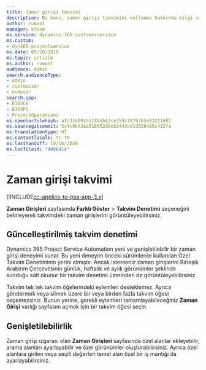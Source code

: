 ```yaml
---
title: Zaman girişi takvimi
description: Bu konu, zaman girişi takvimini kullanma hakkında bilgi sağlar.
author: rumant
manager: kfend
ms.service: dynamics-365-customerservice
ms.custom:
- dyn365-projectservice
ms.date: 05/20/2019
ms.topic: article
ms.author: rumant
audience: Admin
search.audienceType:
- admin
- customizer
- enduser
search.app:
- D365CE
- D365PS
- ProjectOperations
ms.openlocfilehash: afc31609c51f48db61ce359c18707b5a92211082
ms.sourcegitcommit: 5c4c9bf3ba018562d6cb3443c01d550489c415fa
ms.translationtype: HT
ms.contentlocale: tr-TR
ms.lasthandoff: 10/16/2020
ms.locfileid: "4086414"
---
```

# <a name="time-entry-calendar"></a>Zaman girişi takvimi

[!INCLUDE[cc-applies-to-psa-app-3.x](../includes/cc-applies-to-psa-app-3x.md)]

**Zaman Girişleri** sayfasında **Farklı Göster** \> **Takvim Denetimi** seçeneğini belirleyerek takvimdeki zaman girişlerini görüntüleyebilirsiniz.

## <a name="updated-calendar-control"></a>Güncelleştirilmiş takvim denetimi

Dynamics 365 Project Service Automation yeni ve genişletilebilir bir zaman girişi deneyimi sunar. Bu yeni deneyim önceki sürümlerde kullanılan Özel Takvim Denetiminin yerini almıştır. Ancak isterseniz zaman girişlerini Birleşik Arabirim Çerçevesinin günlük, haftalık ve aylık görünümler şeklinde sunduğu salt okunur bir takvim denetimi üzerinden de görüntüleyebilirsiniz.

Takvim tek tek takvim öğelerindeki eylemleri desteklemez. Ayrıca göndermek veya silmek üzere bir veya birden fazla takvim öğesi seçemezsiniz. Bunun yerine, gerekli eylemleri tamamlayabileceğiniz **Zaman Girişi** varlığı sayfasını açmak için bir takvim öğesi seçin.

## <a name="extensibility"></a>Genişletilebilirlik

Zaman girişi ızgarası olan **Zaman Girişleri** sayfasında özel alanlar ekleyebilir, arama alanları ayarlayabilir ve özel görünümler oluşturabilirsiniz. Ayrıca özel alanlara girilen veya seçili değerleri temel alan özel bir iş mantığı da ayarlayabilirsiniz.
